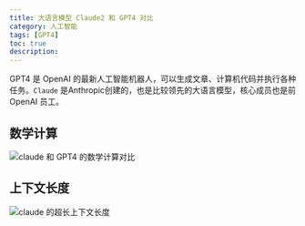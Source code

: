 ```yaml
---
title: 大语言模型 Claude2 和 GPT4 对比
category: 人工智能
tags: [GPT4]
toc: true
description: 
---
```


GPT4 是 OpenAI 的最新人工智能机器人，可以生成文章、计算机代码并执行各种任务。`Claude` 是Anthropic创建的，也是比较领先的大语言模型，核心成员也是前 OpenAI 员工。

<!--more-->

## 数学计算

![claude 和 GPT4 的数学计算对比](https://slefboot-1251736664.cos.ap-beijing.myqcloud.com/20230715_claude_gpt4_compare_math.png)

## 上下文长度

![claude 的超长上下文长度](https://slefboot-1251736664.cos.ap-beijing.myqcloud.com/20230715_claude_gpt4_compare_100k.png)
